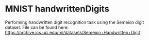 # MNIST handwrittenDigits
Performing handwritten digit recognition task using the Semeion digit dataset. 
File can be found here: https://archive.ics.uci.edu/ml/datasets/Semeion+Handwritten+Digit
